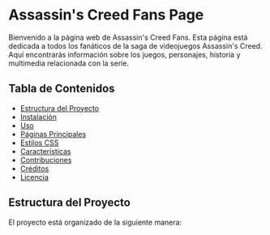 # Assassin's Creed Fans Page

Bienvenido a la página web de Assassin's Creed Fans. Esta página está dedicada a todos los fanáticos de la saga de videojuegos Assassin's Creed. Aquí encontrarás información sobre los juegos, personajes, historia y multimedia relacionada con la serie.

## Tabla de Contenidos

- [Estructura del Proyecto](#estructura-del-proyecto)
- [Instalación](#instalación)
- [Uso](#uso)
- [Páginas Principales](#páginas-principales)
- [Estilos CSS](#estilos-css)
- [Características](#características)
- [Contribuciones](#contribuciones)
- [Créditos](#créditos)
- [Licencia](#licencia)

## Estructura del Proyecto

El proyecto está organizado de la siguiente manera:

